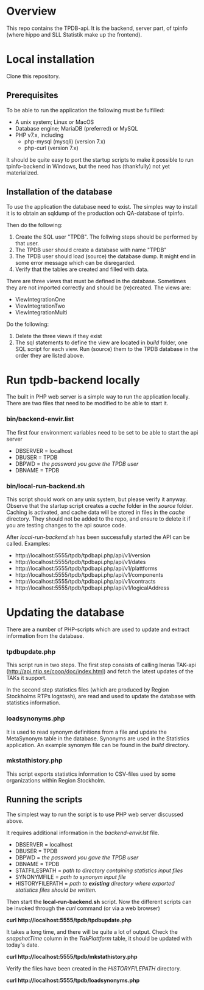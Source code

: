 # Overview
This repo contains the TPDB-api. It is the backend, server part, of tpinfo (where hippo and SLL Statistik make up the frontend).

# Local installation
Clone this repository. 

## Prerequisites
To be able to run the application the following must be fulfilled:
* A unix system; Linux or MacOS 
* Database engine; MariaDB (preferred) or MySQL
* PHP v7.x, including
    * php-mysql (mysqli) (version 7.x)
    * php-curl (version 7.x)

It should be quite easy to port the startup scripts to make it possible to run tpinfo-backend in Windows, but the need has (thankfully) not yet materialized. 

## Installation of the database
To use the application the database need to exist. The simples way to install it is to obtain an sqldump of the production och QA-database of tpinfo. 

Then do the following:
1. Create the SQL user "TPDB". The follwing steps should be performed by that user.
1. The TPDB user should create a database with name "TPDB"
1. The TPDB user should load (source) the database dump. It might end in some error message which can be disregarded.
1. Verify that the tables are created and filled with data.

There are three views that must be defined in the database. Sometimes they are not imported correctly and should be (re)created. The views are:
* ViewIntegrationOne
* ViewIntegrationTwo
* ViewIntegrationMulti

Do the following:
1. Delete the three views if they exist
1. The sql statements to define the view are located in *build* folder, one SQL script for each view. Run (source) them to the TPDB database in the order they are listed above. 

# Run tpdb-backend locally

The built in PHP web server is a simple way to run the application locally. There are two files that need to be modified to be able to start it.

### bin/backend-envir.list

The first four environment variables need to be set to be able to start the api server
* DBSERVER = localhost
* DBUSER = TPDB
* DBPWD = *the password you gave the TPDB user*
* DBNAME = TPDB

### bin/local-run-backend.sh

This script should work on any unix system, but please verify it anyway. 
Observe that the startup script creates a *cache* folder in the *source* folder. Caching is activated, and cache data will be stored in files in the *cache* directory. They should not be added to the repo, and ensure to delete it if you are testing changes to the api source code. 

After *local-run-backend.sh* has been successfully started the API can be called.
Examples:

* http://localhost:5555/tpdb/tpdbapi.php/api/v1/version
* http://localhost:5555/tpdb/tpdbapi.php/api/v1/dates
* http://localhost:5555/tpdb/tpdbapi.php/api/v1/plattforms
* http://localhost:5555/tpdb/tpdbapi.php/api/v1/components
* http://localhost:5555/tpdb/tpdbapi.php/api/v1/contracts
* http://localhost:5555/tpdb/tpdbapi.php/api/v1/logicalAddress

# Updating the database
There are a number of PHP-scripts which are used to update and extract information from the database. 

### tpdbupdate.php
This script run in two steps. The first step consists of calling Ineras TAK-api (http://api.ntjp.se/coop/doc/index.html) and fetch the latest updates of the TAKs it support. 

In the second step statistics files (which are produced by Region Stockholms RTPs logstash), are read and used to update the database with statistics information. 

### loadsynonyms.php
It is used to read synonym definitions from a file and update the MetaSynonym table in the database. Synonyms are used in the Statistics application. An example synonym file can be found in the *build* directory. 

### mkstathistory.php
This script exports statistics information to CSV-files used by some organizations within Region Stockholm. 

## Running the scripts
The simplest way to run the script is to use PHP web server discussed above. 

It requires additional information in the *backend-envir.lst* file. 

* DBSERVER = localhost
* DBUSER = TPDB
* DBPWD = *the password you gave the TPDB user*
* DBNAME = TPDB
* STATFILESPATH = *path to directory containing statistics input files* 
* SYNONYMFILE = *path to synonym input file* 
* HISTORYFILEPATH = *path to **existing** directory where exported statistics files should be written.* 

Then start the **local-run-backend.sh** script. Now the different scripts can be invoked through the *curl* command (or via a web browser)

**curl http://localhost:5555/tpdb/tpdbupdate.php**

It takes a long time, and there will be quite a lot of output. Check the *snapshotTime* column in the  *TakPlattform* table, it should be updated with today's date. 

**curl http://localhost:5555/tpdb/mkstathistory.php**

Verify the files have been created in the *HISTORYFILEPATH* directory.

**curl http://localhost:5555/tpdb/loadsynonyms.php**